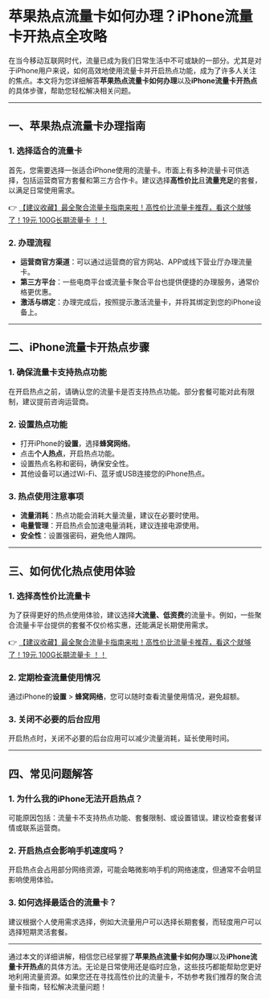 # 苹果热点流量卡如何办理？iPhone流量卡开热点全攻略

在当今移动互联网时代，流量已成为我们日常生活中不可或缺的一部分。尤其是对于iPhone用户来说，如何高效地使用流量卡并开启热点功能，成为了许多人关注的焦点。本文将为您详细解答**苹果热点流量卡如何办理**以及**iPhone流量卡开热点**的具体步骤，帮助您轻松解决相关问题。

---

## 一、苹果热点流量卡办理指南

### 1. 选择适合的流量卡  
首先，您需要选择一张适合iPhone使用的流量卡。市面上有多种流量卡可供选择，包括运营商官方套餐和第三方合作卡。建议选择**高性价比**且**流量充足**的套餐，以满足日常使用需求。

👉 [【建议收藏】最全聚合流量卡指南来啦！高性价比流量卡推荐，看这个就够了！19元 100G长期流量卡 ！！](https://bit.ly/Liuliangka)

### 2. 办理流程  
- **运营商官方渠道**：可以通过运营商的官方网站、APP或线下营业厅办理流量卡。  
- **第三方平台**：一些电商平台或流量卡聚合平台也提供便捷的办理服务，通常价格更优惠。  
- **激活与绑定**：办理完成后，按照提示激活流量卡，并将其绑定到您的iPhone设备上。

---

## 二、iPhone流量卡开热点步骤

### 1. 确保流量卡支持热点功能  
在开启热点之前，请确认您的流量卡是否支持热点功能。部分套餐可能对此有限制，建议提前咨询运营商。

### 2. 设置热点功能  
- 打开iPhone的**设置**，选择**蜂窝网络**。  
- 点击**个人热点**，开启热点功能。  
- 设置热点名称和密码，确保安全性。  
- 其他设备可以通过Wi-Fi、蓝牙或USB连接您的iPhone热点。

### 3. 热点使用注意事项  
- **流量消耗**：热点功能会消耗大量流量，建议在必要时使用。  
- **电量管理**：开启热点会加速电量消耗，建议连接电源使用。  
- **安全性**：设置强密码，避免他人蹭网。

---

## 三、如何优化热点使用体验

### 1. 选择高性价比流量卡  
为了获得更好的热点使用体验，建议选择**大流量、低资费**的流量卡。例如，一些聚合流量卡平台提供的套餐不仅价格实惠，还能满足长期使用需求。

👉 [【建议收藏】最全聚合流量卡指南来啦！高性价比流量卡推荐，看这个就够了！19元 100G长期流量卡 ！！](https://bit.ly/Liuliangka)

### 2. 定期检查流量使用情况  
通过iPhone的**设置** > **蜂窝网络**，您可以随时查看流量使用情况，避免超额。

### 3. 关闭不必要的后台应用  
开启热点时，关闭不必要的后台应用可以减少流量消耗，延长使用时间。

---

## 四、常见问题解答

### 1. 为什么我的iPhone无法开启热点？  
可能原因包括：流量卡不支持热点功能、套餐限制、或设置错误。建议检查套餐详情或联系运营商。

### 2. 开启热点会影响手机速度吗？  
开启热点会占用部分网络资源，可能会略微影响手机的网络速度，但通常不会明显影响使用体验。

### 3. 如何选择最适合的流量卡？  
建议根据个人使用需求选择，例如大流量用户可以选择长期套餐，而轻度用户可以选择短期灵活套餐。

---

通过本文的详细讲解，相信您已经掌握了**苹果热点流量卡如何办理**以及**iPhone流量卡开热点**的具体方法。无论是日常使用还是临时应急，这些技巧都能帮助您更好地利用流量资源。如果您还在寻找高性价比的流量卡，不妨参考我们推荐的聚合流量卡指南，轻松解决流量问题！
